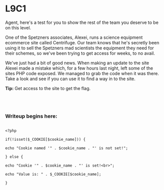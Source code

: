 # L9C1

Agent, here's a test for you to show the rest of the team you deserve to be on this level.

One of the Spetzners associates, Alexei, runs a science equipment ecommerce site called Centrifuge. Our team knows that he's secretly been using it to sell the Spetzners mad scientists the equipment they need for their schemes, so we've been trying to get access for weeks, to no avail.

We've just had a bit of good news. When making an update to the site Alexei made a mistake which, for a few hours last night, left some of the sites PHP code exposed. We managed to grab the code when it was there. Take a look and see if you can use it to find a way in to the site.

**Tip:** Get access to the site to get the flag.


</br></br>
### Writeup begins here:

```< ?php $userAccess = isset($_COOKIE['userLoggedIn']) ? true : false; ?>

<?php

if(!isset($_COOKIE[$cookie_name])) {

echo "Cookie named '" . $cookie_name . "' is not set!";

} else {

echo "Cookie '" . $cookie_name . "' is set!<br>";

echo "Value is: " . $_COOKIE[$cookie_name];

}
